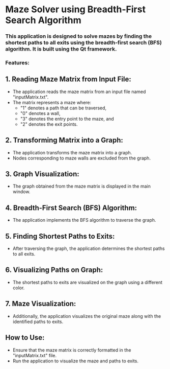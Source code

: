 # Maze Solver using Breadth-First Search Algorithm
### This application is designed to solve mazes by finding the shortest paths to all exits using the breadth-first search (BFS) algorithm. It is built using the Qt framework.
### Features:
## 1. Reading Maze Matrix from Input File:

- The application reads the maze matrix from an input file named "inputMatrix.txt".
- The matrix represents a maze where:
  - "1" denotes a path that can be traversed,
  - "0" denotes a wall,
  - "3" denotes the entry point to the maze, and
  - "2" denotes the exit points.
## 2. Transforming Matrix into a Graph:

- The application transforms the maze matrix into a graph.
- Nodes corresponding to maze walls are excluded from the graph.
## 3. Graph Visualization:

- The graph obtained from the maze matrix is displayed in the main window.

## 4. Breadth-First Search (BFS) Algorithm:

- The application implements the BFS algorithm to traverse the graph.
## 5. Finding Shortest Paths to Exits:

- After traversing the graph, the application determines the shortest paths to all exits.
## 6. Visualizing Paths on Graph:

- The shortest paths to exits are visualized on the graph using a different color.
## 7. Maze Visualization:

- Additionally, the application visualizes the original maze along with the identified paths to exits.
## How to Use:

- Ensure that the maze matrix is correctly formatted in the "inputMatrix.txt" file.
- Run the application to visualize the maze and paths to exits.
